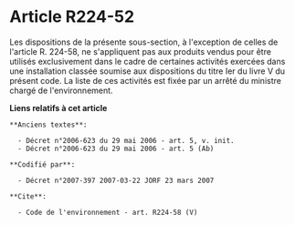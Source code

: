 # Article R224-52

Les dispositions de la présente sous-section, à l'exception de celles de l'article R. 224-58, ne s'appliquent pas aux
produits vendus pour être utilisés exclusivement dans le cadre de certaines activités exercées dans une installation classée
soumise aux dispositions du titre Ier du livre V du présent code. La liste de ces activités est fixée par un arrêté du
ministre chargé de l'environnement.

**Liens relatifs à cet article**

	**Anciens textes**:

	  - Décret n°2006-623 du 29 mai 2006 - art. 5, v. init.
	  - Décret n°2006-623 du 29 mai 2006 - art. 5 (Ab)

	**Codifié par**:

	  - Décret n°2007-397 2007-03-22 JORF 23 mars 2007

	**Cite**:

	  - Code de l'environnement - art. R224-58 (V)
